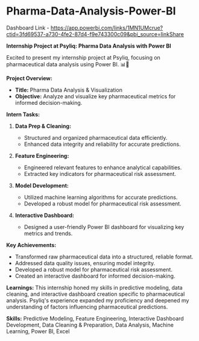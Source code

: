 # Pharma-Data-Analysis-Power-BI 

Dashboard Link - https://app.powerbi.com/links/1MN1UMcrue?ctid=3fd69537-a730-4fe2-87d4-f9e743300c09&pbi_source=linkShare

**Internship Project at Psyliq: Pharma Data Analysis with Power BI**

Excited to present my internship project at Psyliq, focusing on pharmaceutical data analysis using Power BI. 📊💊

**Project Overview:**
- **Title:** Pharma Data Analysis & Visualization
- **Objective:** Analyze and visualize key pharmaceutical metrics for informed decision-making.

**Intern Tasks:**
1. **Data Prep & Cleaning:**
   - Structured and organized pharmaceutical data efficiently.
   - Enhanced data integrity and reliability for accurate predictions.

2. **Feature Engineering:**
   - Engineered relevant features to enhance analytical capabilities.
   - Extracted key indicators for pharmaceutical risk assessment.

3. **Model Development:**
   - Utilized machine learning algorithms for accurate predictions.
   - Developed a robust model for pharmaceutical risk assessment.

4. **Interactive Dashboard:**
   - Designed a user-friendly Power BI dashboard for visualizing key metrics and trends.

**Key Achievements:**
- Transformed raw pharmaceutical data into a structured, reliable format.
- Addressed data quality issues, ensuring model integrity.
- Developed a robust model for pharmaceutical risk assessment.
- Created an interactive dashboard for informed decision-making.

**Learnings:**
This internship honed my skills in predictive modeling, data cleaning, and interactive dashboard creation specific to pharmaceutical analysis. Psyliq's experience expanded my proficiency and deepened my understanding of factors influencing pharmaceutical predictions.

**Skills:**
Predictive Modeling, Feature Engineering, Interactive Dashboard Development, Data Cleaning & Preparation, Data Analysis, Machine Learning, Power BI, Excel
